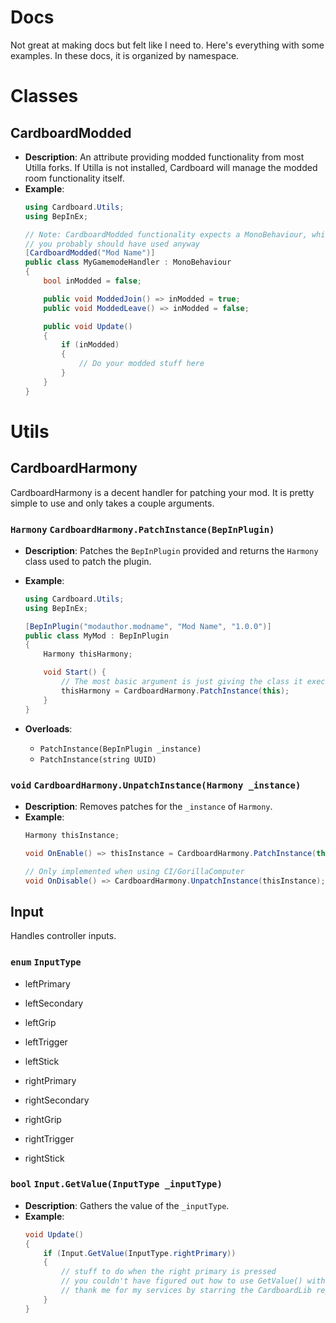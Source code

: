 # Docs
Not great at making docs but felt like I need to. Here's everything with some examples.
In these docs, it is organized by namespace.

# Classes
## CardboardModded
- **Description**:
An attribute providing modded functionality from most Utilla forks. If Utilla is not installed, Cardboard will manage the modded room functionality itself.
- **Example**:
    ```cs
    using Cardboard.Utils;
    using BepInEx;

    // Note: CardboardModded functionality expects a MonoBehaviour, which
    // you probably should have used anyway
    [CardboardModded("Mod Name")]
    public class MyGamemodeHandler : MonoBehaviour
    {
        bool inModded = false;

        public void ModdedJoin() => inModded = true;
        public void ModdedLeave() => inModded = false;

        public void Update()
        {
            if (inModded)
            {
                // Do your modded stuff here
            }
        }
    }
    ```

# Utils
## CardboardHarmony
CardboardHarmony is a decent handler for patching your mod. It is pretty simple to use and only takes a couple arguments.

### `Harmony` `CardboardHarmony.PatchInstance(BepInPlugin)`
- **Description**:
Patches the `BepInPlugin` provided and returns the `Harmony` class used to patch the plugin.

- **Example**:
    ```cs
    using Cardboard.Utils;
    using BepInEx;

    [BepInPlugin("modauthor.modname", "Mod Name", "1.0.0")]
    public class MyMod : BepInPlugin
    {
        Harmony thisHarmony;

        void Start() {
            // The most basic argument is just giving the class it executes from. Check overloads for all the ways you can call PatchInstance.
            thisHarmony = CardboardHarmony.PatchInstance(this);
        }
    }
    ```

- **Overloads**:
    - ``PatchInstance(BepInPlugin _instance)``
    - ``PatchInstance(string UUID)``

### `void` `CardboardHarmony.UnpatchInstance(Harmony _instance)`
- **Description**:
    Removes patches for the `_instance` of `Harmony`.
- **Example**:
    ```cs
    Harmony thisInstance;

    void OnEnable() => thisInstance = CardboardHarmony.PatchInstance(this);

    // Only implemented when using CI/GorillaComputer
    void OnDisable() => CardboardHarmony.UnpatchInstance(thisInstance);
    ```
## Input
Handles controller inputs.
### `enum` `InputType`
- leftPrimary
- leftSecondary
- leftGrip
- leftTrigger
- leftStick

- rightPrimary
- rightSecondary
- rightGrip
- rightTrigger
- rightStick

### `bool` `Input.GetValue(InputType _inputType)`
- **Description**: Gathers the value of the `_inputType`.
- **Example**:
    ```cs
    void Update()
    {
        if (Input.GetValue(InputType.rightPrimary))
        {
            // stuff to do when the right primary is pressed
            // you couldn't have figured out how to use GetValue() without me
            // thank me for my services by starring the CardboardLib repository
        }
    }
    ```
